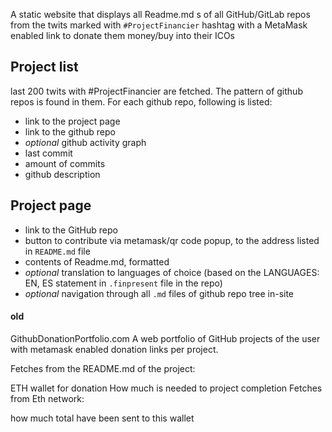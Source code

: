 
A static website that displays all Readme.md s of all GitHub/GitLab repos from the twits marked with `#ProjectFinancier` hashtag with a MetaMask enabled link to donate them money/buy into their ICOs


## Project list

last 200 twits with #ProjectFinancier are fetched. The pattern of github repos is found in them. For each github repo, following is listed:

 - link to the project page
 - link to the github repo
 - *optional* github activity graph
 - last commit
 - amount of commits
 - github description

## Project page

 - link to the GitHub repo
 - button to contribute via metamask/qr code popup, to the address listed in `README.md` file
 - contents of Readme.md, formatted
 - *optional* translation to languages of choice (based on the LANGUAGES: EN, ES statement in `.finpresent` file in the repo)
 - *optional* navigation through all `.md` files of github repo tree in-site 



#### old


GithubDonationPortfolio.com
A web portfolio of GitHub projects of the user with metamask enabled donation links per project.

Fetches from the README.md of the project:

ETH wallet for donation
How much is needed to project completion
Fetches from Eth network:

how much total have been sent to this wallet
